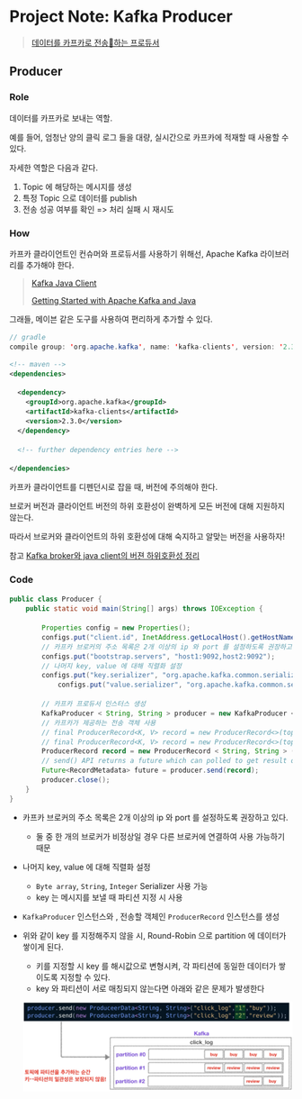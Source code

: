 # Project Note: Kafka Producer

> [데이터를 카프카로 전송🚀하는 프로듀서](https://www.youtube.com/watch?v=aAu0FE3nvbk&list=PL3Re5Ri5rZmkY46j6WcJXQYRlDRZSUQ1j&index=3)

## Producer 

### Role

데이터를 카프카로 보내는 역할. 

예를 들어, 엄청난 양의 클릭 로그 들을 대량, 실시간으로 카프카에 적재할 때 사용할 수 있다. 

자세한 역할은 다음과 같다. 

1. Topic 에 해당하는 메시지를 생성
2. 특정 Topic 으로 데이터를 publish 
3. 전송 성공 여부를 확인 => 처리 실패 시 재시도 



### How

카프카 클라이언트인 컨슈머와 프로듀서를 사용하기 위해선, Apache Kafka 라이브러리를 추가해야 한다. 

>[Kafka Java Client](https://docs.confluent.io/clients-kafka-java/current/overview.html)
>
>[Getting Started with Apache Kafka and Java](https://developer.confluent.io/get-started/java?_ga=2.72997267.1017791110.1649984112-1877703682.1649984112&_gac=1.215348709.1649984123.Cj0KCQjwjN-SBhCkARIsACsrBz45ucsYt9TGIIwcOEV-LHhiUd5hxXMiO8c2i6MNJtepzjNG7JIk_soaAm9DEALw_wcB)

그래들, 메이븐 같은 도구를 사용하여 편리하게 추가할 수 있다. 

```java
// gradle
compile group: 'org.apache.kafka', name: 'kafka-clients', version: '2.3.0'
```

``` xml
<!-- maven -->
<dependencies>
    
  <dependency>
    <groupId>org.apache.kafka</groupId>
    <artifactId>kafka-clients</artifactId>
    <version>2.3.0</version>
  </dependency>

  <!-- further dependency entries here -->

</dependencies>
```

카프카 클라이언트를 디펜던시로 잡을 때, 버전에 주의해야 한다. 

브로커 버전과 클라이언트 버전의 하위 호환성이 완벽하게 모든 버전에 대해 지원하지 않는다. 

따라서 브로커와 클라이언트의 하위 호환성에 대해 숙지하고 알맞는 버전을 사용하자!

참고 [Kafka broker와 java client의 버젼 하위호환성 정리](https://blog.voidmainvoid.net/193)



### Code 

```java
public class Producer {
    public static void main(String[] args) throws IOException {
        
        Properties config = new Properties();
        configs.put("client.id", InetAddress.getLocalHost().getHostName());
        // 카프카 브로커의 주소 목록은 2개 이상의 ip 와 port 를 설정하도록 권장하고 있다. 
        configs.put("bootstrap.servers", "host1:9092,host2:9092");
        // 나머지 key, value 에 대해 직렬화 설정
        configs.put("key.serializer", "org.apache.kafka.common.serializtation.StringSerializer");
            configs.put("value.serializer", "org.apache.kafka.common.serializtation.StringSerializer");

        // 카프카 프로듀서 인스터스 생성 
        KafkaProducer < String, String > producer = new KafkaProducer < String, String >(configs);
        // 카프카가 제공하는 전송 객체 사용
        // final ProducerRecord<K, V> record = new ProducerRecord<>(topic, key, value);
        // final ProducerRecord<K, V> record = new ProducerRecord<>(topic, value);
        ProducerRecord record = new ProducerRecord < String, String > ("click_log", "login"); 
        // send() API returns a future which can polled to get result of the send
        Future<RecordMetadata> future = producer.send(record);
        producer.close();
    }
}
```

- 카프카 브로커의 주소 목록은 2개 이상의 ip 와 port 를 설정하도록 권장하고 있다. 
  - 둘 중 한 개의 브로커가 비정상일 경우 다른 브로커에 연결하여 사용 가능하기 때문 
- 나머지 key, value 에 대해 직렬화 설정
  - `Byte array`, `String`, `Integer` Serializer 사용 가능
  - key 는 메시지를 보낼 때 파티션 지정 시 사용 
- `KafkaProducer` 인스턴스와 ,  전송할 객체인 `ProducerRecord`  인스턴스를 생성 

- 위와 같이 key 를 지정해주지 않을 시, Round-Robin 으로 partition 에 데이터가 쌓이게 된다. 

  - 키를 지정할 시 key 를 해시값으로 변형시켜, 각 파티션에 동일한 데이터가 쌓이도록 지정할 수 있다. 
  - key 와 파티션이 서로 매칭되지 않는다면 아래와 같은 문제가 발생한다 

  ![image-20220415103603040](2022-04-15_Project_Note_Kafka.assets/image-20220415103603040.png)
